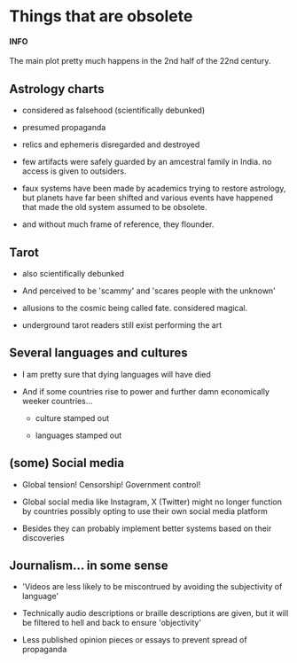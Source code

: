 # Things that are obsolete

<div data-block-id="to3VzEKQ" data-callout-type="info" class="callout"><h4 data-block-id="-FVm6A0d">INFO</h4><p data-block-id="0cbedIMe" data-spacing="double">The main plot pretty much happens in the 2nd half of the 22nd century.</p></div>

## Astrology charts

- considered as falsehood (scientifically debunked)

- presumed propaganda

- relics and ephemeris disregarded and destroyed

- few artifacts were safely guarded by an amcestral family in India. no access is given to outsiders.

- faux systems have been made by academics trying to restore astrology, but planets have far been shifted and various events have happened that made the old system assumed to be obsolete.

- and without much frame of reference, they flounder.

## Tarot

- also scientifically debunked

- And perceived to be 'scammy' and 'scares people with the unknown'

- allusions to the cosmic being called fate. considered magical.

- underground tarot readers still exist performing the art

## Several languages and cultures

- I am pretty sure that dying languages will have died

- And if some countries rise to power and further damn economically weeker countries...

    - culture stamped out

    - languages stamped out

## (some) Social media

- Global tension! Censorship! Government control!

- Global social media like Instagram, X (Twitter) might no longer function by countries possibly opting to use their own social media platform

- Besides they can probably implement better systems based on their discoveries

## Journalism... in some sense

- 'Videos are less likely to be miscontrued by avoiding the subjectivity of language'

- Technically audio descriptions or braille descriptions are given, but it will be filtered to hell and back to ensure 'objectivity'

- Less published opinion pieces or essays to prevent spread of propaganda

